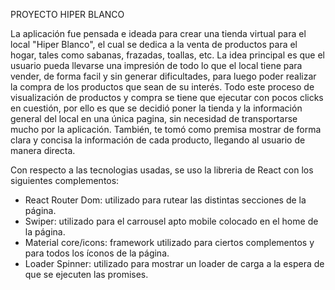PROYECTO HIPER BLANCO

La aplicación fue pensada e ideada para crear una tienda virtual para el local "Hiper Blanco", el cual se dedica a la venta de productos para el hogar, tales como sabanas, frazadas, toallas, etc. 
La idea principal es que el usuario pueda llevarse una impresión de todo lo que el local tiene para vender, de forma facil y sin generar dificultades, para luego poder realizar la compra de los productos que sean de su interés. 
Todo este proceso de visualización de productos y compra se tiene que ejecutar con pocos clicks en cuestión, por ello es que se decidió poner la tienda y la información general del local en una única pagina, sin necesidad de transportarse mucho por la aplicación. También, te tomó como premisa mostrar de forma clara y concisa la información de cada producto, llegando al usuario de manera directa.

Con respecto a las tecnologias usadas, se uso la libreria de React con los siguientes complementos:
- React Router Dom: utilizado para rutear las distintas secciones de la página.
- Swiper: utilizado para el carrousel apto mobile colocado en el home de la página.
- Material core/icons: framework utilizado para ciertos complementos y para todos los íconos de la página.
- Loader Spinner: utilizado para mostrar un loader de carga a la espera de que se ejecuten las promises.

